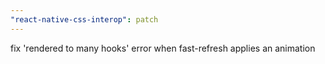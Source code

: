 ```yaml
---
"react-native-css-interop": patch
---
```


fix 'rendered to many hooks' error when fast-refresh applies an animation

